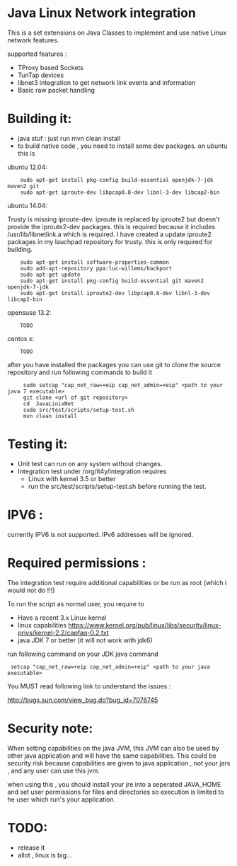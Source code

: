 Java Linux Network integration
========================

This is a set extensions on Java Classes to implement and use
native Linux network features.

supported features :
* TProxy based Sockets
* TunTap devices
* libnet3 integration to get network link events and information
* Basic raw packet handling

Building it:
============
* java stuf : just run mvn clean install
* to build native code , you need to install some dev packages. on ubuntu this is

ubuntu 12.04:
```
    sudo apt-get install pkg-config build-essential openjdk-7-jdk maven2 git
    sudo apt-get iproute-dev libpcap0.8-dev libnl-3-dev libcap2-bin 
``` 

ubuntu 14.04:

Trusty is missing iproute-dev. iproute is replaced by iproute2 but doesn't provide
the iproute2-dev packages. this is required because it includes /usr/lib/libnetlink.a which is required. I have created a update iproute2 packages in my lauchpad repository for trusty.
this is only required for building.
```
    sudo apt-get install software-properties-common
    sudo add-apt-repository ppa:luc-willems/backport
    sudo apt-get update
    sudo apt-get install pkg-config build-essential git maven2 openjdk-7-jdk 
    sudo apt-get install iproute2-dev libpcap0.8-dev libnl-3-dev libcap2-bin
``` 

opensuse 13.2:
```
    TODO
```
centos x:
```
    TODO
```
after you have installed the packages you can use git to clone the source repository
and run following commands to build it
```
     sudo setcap "cap_net_raw=+eip cap_net_admin=+eip" <path to your java 7 executable>
     git clone <url of git repository>
     cd  JavaLinixNet
     sudo src/test/scripts/setup-test.sh
     mvn clean install
```

Testing it:
============
* Unit test can run on any system without changes.
* Integration test under /org/it4y/integration requires
  * Linux with kernel 3.5 or better
  * run the src/test/scripts/setup-test.sh before running the test.

IPV6 :
======
currently IPV6 is not supported. IPv6 addresses will be ignored.

Required permissions :
======================
The integration test require additional capabilities or be run as root (which i would not do !!!)

To run the script as normal user, you require to
 * Have a recent 3.x Linux kernel
 * linux capabilities https://www.kernel.org/pub/linux/libs/security/linux-privs/kernel-2.2/capfaq-0.2.txt
 * java JDK 7 or better (it will not work with jdk6)

run following command on your JDK java command
```
 setcap "cap_net_raw=+eip cap_net_admin=+eip" <path to your java executable>
```
You MUST read following link to understand the issues :

   http://bugs.sun.com/view_bug.do?bug_id=7076745

Security note:
==============
When setting capabilities on the java JVM, this JVM can also be used by other java application and will
have the same capabilities. This could be security risk because capabilities are given to
java application , not your jars , and any user can use this jvm.

when using this , you should install your jre into a seperated JAVA_HOME and set user permissions for files
and directories so execution is limited to he user which run's your application.


TODO:
=====
* release it
* allot , linux is big...
